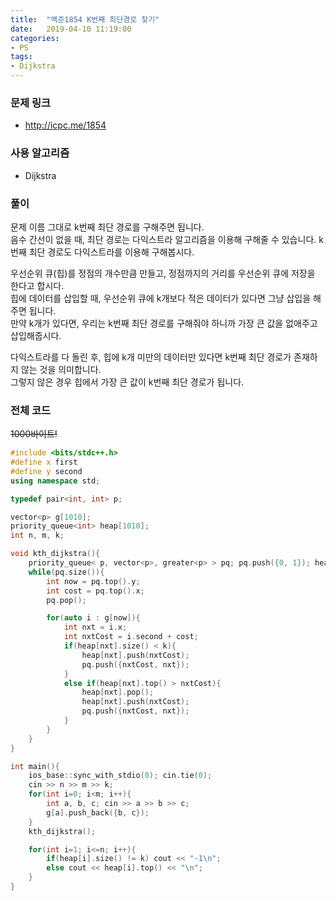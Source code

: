 ```yaml
---
title:  "백준1854 K번째 최단경로 찾기"
date:   2019-04-10 11:19:00
categories:
- PS
tags:
- Dijkstra
---
```


### 문제 링크
* http://icpc.me/1854

### 사용 알고리즘
* Dijkstra

### 풀이
문제 이름 그대로 k번째 최단 경로를 구해주면 됩니다.<br>
음수 간선이 없을 때, 최단 경로는 다익스트라 알고리즘을 이용해 구해줄 수 있습니다. k번째 최단 경로도 다익스트라를 이용해 구해봅시다.

우선순위 큐(힙)를 정점의 개수만큼 만들고, 정점까지의 거리를 우선순위 큐에 저장을 한다고 합시다.<Br>
힙에 데이터를 삽입할 때, 우선순위 큐에 k개보다 적은 데이터가 있다면 그냥 삽입을 해주면 됩니다.<br>
만약 k개가 있다면, 우리는 k번째 최단 경로를 구해줘야 하니까 가장 큰 값을 없애주고 삽입해줍시다.

다익스트라를 다 돌린 후, 힙에 k개 미만의 데이터만 있다면 k번째 최단 경로가 존재하지 않는 것을 의미합니다.<br>
그렇지 않은 경우 힙에서 가장 큰 값이 k번째 최단 경로가 됩니다.

### 전체 코드
<s>1000바이트!</s>
```cpp
#include <bits/stdc++.h>
#define x first
#define y second
using namespace std;

typedef pair<int, int> p;

vector<p> g[1010];
priority_queue<int> heap[1010];
int n, m, k;

void kth_dijkstra(){
	priority_queue< p, vector<p>, greater<p> > pq; pq.push({0, 1}); heap[1].push(0);
	while(pq.size()){
		int now = pq.top().y;
		int cost = pq.top().x;
		pq.pop();

		for(auto i : g[now]){
			int nxt = i.x;
			int nxtCost = i.second + cost;
			if(heap[nxt].size() < k){
				heap[nxt].push(nxtCost);
				pq.push({nxtCost, nxt});
			}
			else if(heap[nxt].top() > nxtCost){
				heap[nxt].pop();
				heap[nxt].push(nxtCost);
				pq.push({nxtCost, nxt});
			}
		}
	}
}

int main(){
	ios_base::sync_with_stdio(0); cin.tie(0);
	cin >> n >> m >> k;
	for(int i=0; i<m; i++){
		int a, b, c; cin >> a >> b >> c;
		g[a].push_back({b, c});
	}
	kth_dijkstra();

	for(int i=1; i<=n; i++){
		if(heap[i].size() != k) cout << "-1\n";
		else cout << heap[i].top() << "\n";
	}
}
```
